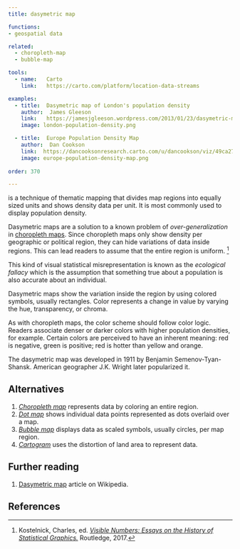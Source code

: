 ```yaml
---
title: dasymetric map

functions:
- geospatial data

related:
  - choropleth-map
  - bubble-map

tools:
  - name:   Carto
    link:   https://carto.com/platform/location-data-streams

examples:
  - title:  Dasymetric map of London's population density
    author:  James Gleeson
    link:   https://jamesjgleeson.wordpress.com/2013/01/23/dasymetric-map-of-londons-population-density-2011/
    image: london-population-density.png

  - title:  Europe Population Density Map
    author:  Dan Cookson
    link:  https://dancooksonresearch.carto.com/u/dancookson/viz/49ca276c-adf9-454a-8f64-0ccf0e46eed0/embed_map
    image: europe-population-density-map.png
    
order: 370

---
```


is a technique of thematic mapping that divides map regions into equally sized units and shows density data per unit. It is most commonly used to display population density.

<!--more-->

Dasymetric maps are a solution to a known problem of *over-generalization* in [choropleth maps](/choropleth-map). Since choropleth maps only show density per geographic or political region, they can hide variations of data inside regions. This can lead readers to assume that the entire region is uniform. [^kostelnick]

This kind of visual statistical misrepresentation is known as the *ecological fallacy* which is the assumption that something true about a population is also accurate about an individual.

Dasymetric maps show the variation inside the region by using colored symbols, usually rectangles. Color represents a change in value by varying the hue, transparency, or chroma.

As with choropleth maps, the color scheme should follow color logic. Readers associate denser or darker colors with higher population densities, for example. Certain colors are perceived to have an inherent meaning: red is negative, green is positive; red is hotter than yellow and orange.

The dasymetric map was developed in 1911 by Benjamin Semenov-Tyan-Shansk. American geographer J.K. Wright later popularized it.

## Alternatives
1. [*Choropleth map*](/choropleth-map) represents data by coloring an entire region.
2. [*Dot map*](/dot-map) shows individual data points represented as dots overlaid over a map.
2. [*Bubble map*](/bubble-map) displays data as scaled symbols, usually circles, per map region.
4. [*Cartogram*](/cartogram) uses the distortion of land area to represent data.


## Further reading
1. [Dasymetric map](https://en.wikipedia.org/wiki/Dasymetric_map) article on Wikipedia.

## References
[^kostelnick]: Kostelnick, Charles, ed. [*Visible Numbers: Essays on the History of Statistical Graphics.*](https://books.google.com/books?id=gCMxDwAAQBAJ) Routledge, 2017.
